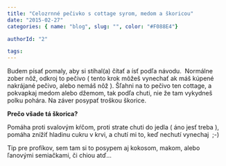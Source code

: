 ```yaml
---
title: "Celozrnné pečivko s cottage syrom, medom a škoricou"
date: "2015-02-27"
categories: { name: "blog", slug: "", color: "#F088E4"}

authorId: "2"

tags:
---
```


Budem písať pomaly, aby si stíhal(a) čítať a ísť podľa návodu.  Normálne zober nôž, odkroj to pečivo ( tento krok môžeš vynechať ak máš kúpené nakrájané pečivo, alebo nemáš nôž ). Šľahni na to pečivo ten cottage, a pokvapkaj medom alebo džemom, tak podľa chuti, nie že tam vykydneš polku pohára. Na záver posypať troškou škorice.

**Prečo všade tá škorica?** 

Pomáha proti svalovým kŕčom, proti strate chuti do jedla ( áno jesť treba ), pomáha znížiť hladinu cukru v krvi, a chutí mi to, keď nechutí vynechaj  ;-)

Tip pre profíkov, sem tam si to posypem aj kokosom, makom, alebo ľanovými semiačkami, či chiou atď...
